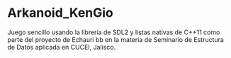 # Arkanoid_KenGio
Juego sencillo usando la librería de SDL2 y listas nativas de C++11 como parte del proyecto de Echauri bb en la materia de Seminario de Estructura de Datos aplicada en CUCEI, Jalisco.
